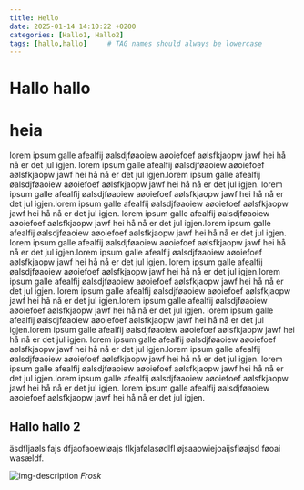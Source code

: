```yaml
---
title: Hello
date: 2025-01-14 14:10:22 +0200
categories: [Hallo1, Hallo2]
tags: [hallo,hallo]     # TAG names should always be lowercase
---
```


# Hallo hallo 


# heia 
lorem ipsum galle afealfij øalsdjføaoiew aøoiefoef aølsfkjaopw jawf hei hå nå er det jul igjen. lorem ipsum galle afealfij øalsdjføaoiew aøoiefoef aølsfkjaopw jawf hei hå nå er det jul igjen.lorem ipsum galle afealfij øalsdjføaoiew aøoiefoef aølsfkjaopw jawf hei hå nå er det jul igjen. lorem ipsum galle afealfij øalsdjføaoiew aøoiefoef aølsfkjaopw jawf hei hå nå er det jul igjen.lorem ipsum galle afealfij øalsdjføaoiew aøoiefoef aølsfkjaopw jawf hei hå nå er det jul igjen. lorem ipsum galle afealfij øalsdjføaoiew aøoiefoef aølsfkjaopw jawf hei hå nå er det jul igjen.lorem ipsum galle afealfij øalsdjføaoiew aøoiefoef aølsfkjaopw jawf hei hå nå er det jul igjen. lorem ipsum galle afealfij øalsdjføaoiew aøoiefoef aølsfkjaopw jawf hei hå nå er det jul igjen.lorem ipsum galle afealfij øalsdjføaoiew aøoiefoef aølsfkjaopw jawf hei hå nå er det jul igjen. lorem ipsum galle afealfij øalsdjføaoiew aøoiefoef aølsfkjaopw jawf hei hå nå er det jul igjen.lorem ipsum galle afealfij øalsdjføaoiew aøoiefoef aølsfkjaopw jawf hei hå nå er det jul igjen. lorem ipsum galle afealfij øalsdjføaoiew aøoiefoef aølsfkjaopw jawf hei hå nå er det jul igjen.lorem ipsum galle afealfij øalsdjføaoiew aøoiefoef aølsfkjaopw jawf hei hå nå er det jul igjen. lorem ipsum galle afealfij øalsdjføaoiew aøoiefoef aølsfkjaopw jawf hei hå nå er det jul igjen.lorem ipsum galle afealfij øalsdjføaoiew aøoiefoef aølsfkjaopw jawf hei hå nå er det jul igjen. lorem ipsum galle afealfij øalsdjføaoiew aøoiefoef aølsfkjaopw jawf hei hå nå er det jul igjen.lorem ipsum galle afealfij øalsdjføaoiew aøoiefoef aølsfkjaopw jawf hei hå nå er det jul igjen. lorem ipsum galle afealfij øalsdjføaoiew aøoiefoef aølsfkjaopw jawf hei hå nå er det jul igjen.lorem ipsum galle afealfij øalsdjføaoiew aøoiefoef aølsfkjaopw jawf hei hå nå er det jul igjen. lorem ipsum galle afealfij øalsdjføaoiew aøoiefoef aølsfkjaopw jawf hei hå nå er det jul igjen.

## Hallo hallo 2

äsdfljaøls fajs dfjaofaoewiøajs flkjafølasødlfl øjsaaowiejoaijsfløajsd føoai wasældf.


![img-description](/assets/lib/media/frog.png)
_Frosk_


